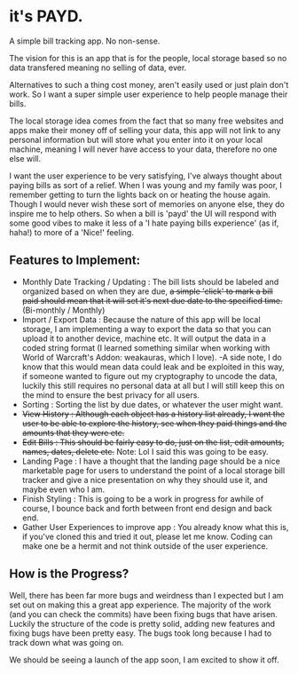 # it's **PAYD.**
A simple bill tracking app. No non-sense.

The vision for this is an app that is for the people, local storage based so no data transfered meaning no selling of data, ever.

Alternatives to such a thing cost money, aren't easily used or just plain don't work. So I want a super simple user experience to help people manage their bills.

The local storage idea comes from the fact that so many free websites and apps make their money off of selling your data, this app will not link to any personal information but will store what you enter into it on your local machine, meaning I will never have access to your data, therefore no one else will.

I want the user experience to be very satisfying, I've always thought about paying bills as sort of a relief. When I was young and my family was poor, I remember getting to turn the lights back on or heating the house again. Though I would never wish these sort of memories on anyone else, they do inspire me to help others. So when a bill is 'payd' the UI will respond with some good vibes to make it less of a 'I hate paying bills experience' (as if, haha!) to more of a 'Nice!' feeling.

## Features to Implement:
* Monthly Date Tracking / Updating : The bill lists should be labeled and organized based on when they are due, ~~a simple 'click' to mark a bill paid should mean that it will set it's next due date to the specified time.~~ (Bi-monthly / Monthly)
* Import / Export Data : Because the nature of this app will be local storage, I am implementing a way to export the data so that you can upload it to another device, machine etc. It will output the data in a coded string format (I learned something similar when working with World of Warcraft's Addon: weakauras, which I love). -A side note, I do know that this would mean data could leak and be exploited in this way, if someone wanted to figure out my cryptography to uncode the data, luckily this still requires no personal data at all but I will still keep this on the mind to ensure the best privacy for all users.
* Sorting : Sorting the list by due dates, or whatever the user might want.
* ~~View History : Although each object has a history list already, I want the user to be able to explore the history, see when they paid things and the amounts that they were etc.~~
* ~~Edit Bills : This should be fairly easy to do, just on the list, edit amounts, names, dates, delete etc.~~ Note: Lol I said this was going to be easy.
* Landing Page : I have a thought that the landing page should be a nice marketable page for users to understand the point of a local storage bill tracker and give a nice presentation on why they should use it, and maybe even who I am.
* Finish Styling : This is going to be a work in progress for awhile of course, I bounce back and forth between front end design and back end.
* Gather User Experiences to improve app : You already know what this is, if you've cloned this and tried it out, please let me know. Coding can make one be a hermit and not think outside of the user experience.

## How is the Progress?
Well, there has been far more bugs and weirdness than I expected but I am set out on making this a great app experience. The majority of the work (and you can check the commits) have been fixing bugs that have arisen. Luckily the structure of the code is pretty solid, adding new features and fixing bugs have been pretty easy. The bugs took long because I had to track down what was going on.

We should be seeing a launch of the app soon, I am excited to show it off.
